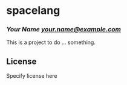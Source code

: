 # spacelang
### _Your Name <your.name@example.com>_

This is a project to do ... something.

## License

Specify license here


